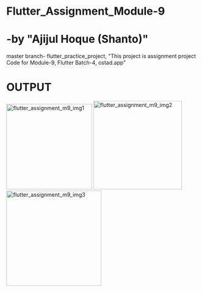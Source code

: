 # Flutter_Assignment_Module-9
# -by "Ajijul Hoque (Shanto)"
master branch- flutter_practice_project,
"This project is assignment project Code for Module-9, Flutter Batch-4, ostad.app"
# OUTPUT
<img width="224" alt="flutter_assignment_m9_img1" src="https://github.com/mastershanto/flutter_practice_project/assets/57057476/fc1595b4-dd50-4dc1-9433-e79641323718">
<img width="232" alt="flutter_assignment_m9_img2" src="https://github.com/mastershanto/flutter_practice_project/assets/57057476/a942d299-ba42-4f18-84d4-375657027192">
<img width="249" alt="flutter_assignment_m9_img3" src="https://github.com/mastershanto/flutter_practice_project/assets/57057476/13f9bcb7-8eec-490e-8130-13e81e7b94bc">
